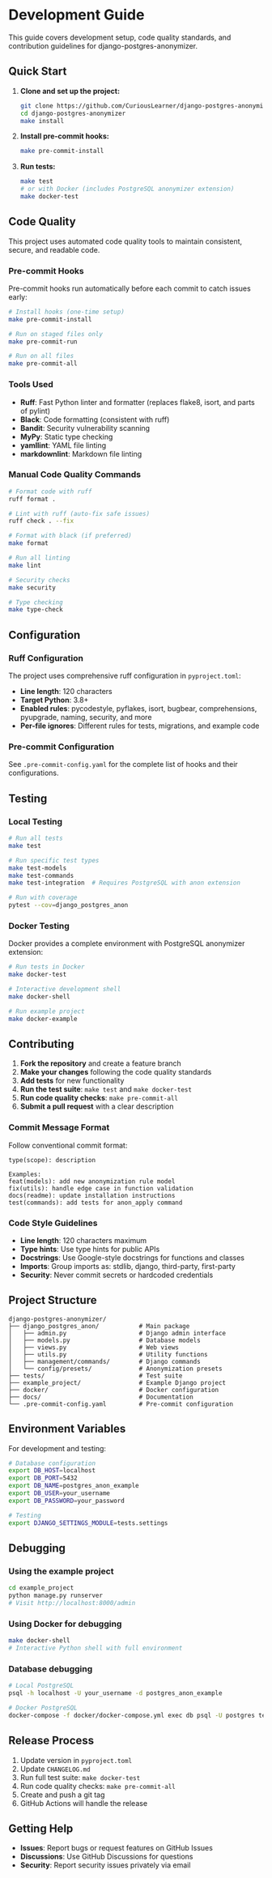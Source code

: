 # Development Guide

This guide covers development setup, code quality standards, and contribution guidelines for django-postgres-anonymizer.

## Quick Start

1. **Clone and set up the project:**

   ```bash
   git clone https://github.com/CuriousLearner/django-postgres-anonymizer.git
   cd django-postgres-anonymizer
   make install
   ```

2. **Install pre-commit hooks:**

   ```bash
   make pre-commit-install
   ```

3. **Run tests:**

   ```bash
   make test
   # or with Docker (includes PostgreSQL anonymizer extension)
   make docker-test
   ```

## Code Quality

This project uses automated code quality tools to maintain consistent, secure, and readable code.

### Pre-commit Hooks

Pre-commit hooks run automatically before each commit to catch issues early:

```bash
# Install hooks (one-time setup)
make pre-commit-install

# Run on staged files only
make pre-commit-run

# Run on all files
make pre-commit-all
```

### Tools Used

- **Ruff**: Fast Python linter and formatter (replaces flake8, isort, and parts of pylint)
- **Black**: Code formatting (consistent with ruff)
- **Bandit**: Security vulnerability scanning
- **MyPy**: Static type checking
- **yamllint**: YAML file linting
- **markdownlint**: Markdown file linting

### Manual Code Quality Commands

```bash
# Format code with ruff
ruff format .

# Lint with ruff (auto-fix safe issues)
ruff check . --fix

# Format with black (if preferred)
make format

# Run all linting
make lint

# Security checks
make security

# Type checking
make type-check
```

## Configuration

### Ruff Configuration

The project uses comprehensive ruff configuration in `pyproject.toml`:

- **Line length**: 120 characters
- **Target Python**: 3.8+
- **Enabled rules**: pycodestyle, pyflakes, isort, bugbear, comprehensions, pyupgrade, naming, security, and more
- **Per-file ignores**: Different rules for tests, migrations, and example code

### Pre-commit Configuration

See `.pre-commit-config.yaml` for the complete list of hooks and their configurations.

## Testing

### Local Testing

```bash
# Run all tests
make test

# Run specific test types
make test-models
make test-commands
make test-integration  # Requires PostgreSQL with anon extension

# Run with coverage
pytest --cov=django_postgres_anon
```

### Docker Testing

Docker provides a complete environment with PostgreSQL anonymizer extension:

```bash
# Run tests in Docker
make docker-test

# Interactive development shell
make docker-shell

# Run example project
make docker-example
```

## Contributing

1. **Fork the repository** and create a feature branch
2. **Make your changes** following the code quality standards
3. **Add tests** for new functionality
4. **Run the test suite**: `make test` and `make docker-test`
5. **Run code quality checks**: `make pre-commit-all`
6. **Submit a pull request** with a clear description

### Commit Message Format

Follow conventional commit format:

```
type(scope): description

Examples:
feat(models): add new anonymization rule model
fix(utils): handle edge case in function validation
docs(readme): update installation instructions
test(commands): add tests for anon_apply command
```

### Code Style Guidelines

- **Line length**: 120 characters maximum
- **Type hints**: Use type hints for public APIs
- **Docstrings**: Use Google-style docstrings for functions and classes
- **Imports**: Group imports as: stdlib, django, third-party, first-party
- **Security**: Never commit secrets or hardcoded credentials

## Project Structure

```
django-postgres-anonymizer/
├── django_postgres_anon/           # Main package
│   ├── admin.py                    # Django admin interface
│   ├── models.py                   # Database models
│   ├── views.py                    # Web views
│   ├── utils.py                    # Utility functions
│   ├── management/commands/        # Django commands
│   └── config/presets/             # Anonymization presets
├── tests/                          # Test suite
├── example_project/                # Example Django project
├── docker/                         # Docker configuration
├── docs/                           # Documentation
└── .pre-commit-config.yaml         # Pre-commit configuration
```

## Environment Variables

For development and testing:

```bash
# Database configuration
export DB_HOST=localhost
export DB_PORT=5432
export DB_NAME=postgres_anon_example
export DB_USER=your_username
export DB_PASSWORD=your_password

# Testing
export DJANGO_SETTINGS_MODULE=tests.settings
```

## Debugging

### Using the example project

```bash
cd example_project
python manage.py runserver
# Visit http://localhost:8000/admin
```

### Using Docker for debugging

```bash
make docker-shell
# Interactive Python shell with full environment
```

### Database debugging

```bash
# Local PostgreSQL
psql -h localhost -U your_username -d postgres_anon_example

# Docker PostgreSQL
docker-compose -f docker/docker-compose.yml exec db psql -U postgres test_anon_db
```

## Release Process

1. Update version in `pyproject.toml`
2. Update `CHANGELOG.md`
3. Run full test suite: `make docker-test`
4. Run code quality checks: `make pre-commit-all`
5. Create and push a git tag
6. GitHub Actions will handle the release

## Getting Help

- **Issues**: Report bugs or request features on GitHub Issues
- **Discussions**: Use GitHub Discussions for questions
- **Security**: Report security issues privately via email
